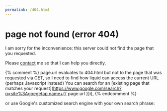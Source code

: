 ```yaml
---
permalink: /404.html
---
```


# page not found (error 404)

I am sorry for the inconvenience: this server could not find the page that you requested.

Please [contact](/impressum/) me so that I can help you directly,

{% comment %} page.url evaluates to 404.html but not to the page that was requested via GET, so I need to find how liquid can access the current URL (perhaps Javascript instead)
You can search for an [existing page that matches your request](https://www.google.com/search?q=site%3Agoegetap.name+{{ page.url }}i),
{% endcomment %}

or use Google's customized search engine with your own search phrase:
<script async src="https://cse.google.com/cse.js?cx=6453f12de45eedf6f"></script>
<div class="gcse-search"></div>

